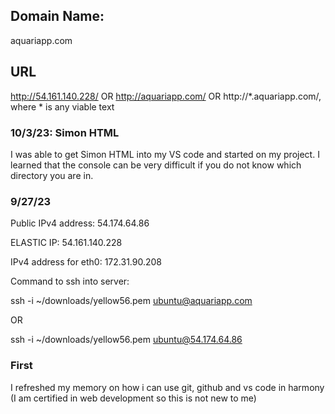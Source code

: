 ## Domain Name:
aquariapp.com



## URL
http://54.161.140.228/ OR http://aquariapp.com/ OR http://*.aquariapp.com/, where * is any viable text


### 10/3/23: Simon HTML
I was able to get Simon HTML into my VS code and started on my project. I learned that the console can be very difficult if you do not know which directory you are in.



### 9/27/23
Public IPv4 address: 54.174.64.86

ELASTIC IP: 54.161.140.228

IPv4 address for eth0: 172.31.90.208

Command to ssh into server: 


ssh -i ~/downloads/yellow56.pem ubuntu@aquariapp.com


OR


ssh -i ~/downloads/yellow56.pem ubuntu@54.174.64.86



### First
I refreshed my memory on how i can use git, github and vs code in harmony (I am certified in web development so this is not new to me)
